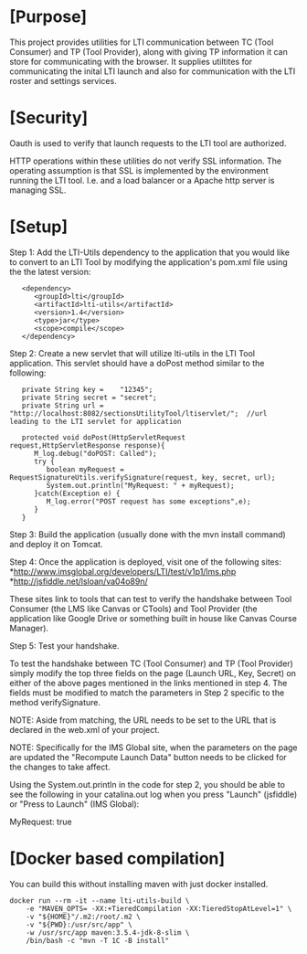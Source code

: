[Purpose]
=========

This project provides utilities for LTI communication between TC (Tool
Consumer) and TP (Tool Provider), along with giving TP information it
can store for communicating with the browser.  It supplies utiltites
for communicating the inital LTI launch and also for communication
with the LTI roster and settings services.

[Security]
==========

Oauth is used to verify that launch requests to the LTI tool are authorized.

HTTP operations within these utilities do not verify SSL information.
The operating assumption is that SSL is implemented by the environment
running the LTI tool.  I.e. and a load balancer or a Apache http
server is managing SSL.

[Setup]
=======

Step 1: Add the LTI-Utils dependency to the application that you would like to 
convert to an LTI Tool by modifying the application's pom.xml file using the 
the latest version:
```
   <dependency>
      <groupId>lti</groupId>
      <artifactId>lti-utils</artifactId>
      <version>1.4</version>
      <type>jar</type>
      <scope>compile</scope>
   </dependency>
```
Step 2: Create a new servlet that will utilize lti-utils in the LTI Tool 
application. This servlet should have a doPost method similar to the following:
```
   private String key =    "12345";
   private String secret = "secret";
   private String url =    "http://localhost:8082/sectionsUtilityTool/ltiservlet/";  //url leading to the LTI servlet for application

   protected void doPost(HttpServletRequest request,HttpServletResponse response){
      M_log.debug("doPOST: Called");
      try {
         boolean myRequest = RequestSignatureUtils.verifySignature(request, key, secret, url);
         System.out.println("MyRequest: " + myRequest);
      }catch(Exception e) {
         M_log.error("POST request has some exceptions",e);
      }		
   }
```
Step 3: Build the application (usually done with the mvn install command) and 
deploy it on Tomcat.

Step 4: Once the application is deployed, visit one of the following sites:
*http://www.imsglobal.org/developers/LTI/test/v1p1/lms.php
*http://jsfiddle.net/lsloan/va04o89n/

These sites link to tools that can test to verify the handshake between Tool 
Consumer (the LMS like Canvas or CTools) and Tool Provider (the application 
like Google Drive or something built in house like Canvas Course Manager).

Step 5: Test your handshake.

To test the handshake between TC (Tool Consumer) and TP (Tool Provider) simply 
modify the top three fields on the page (Launch URL, Key, Secret) on either of 
the above pages mentioned in the links mentioned in step 4. The fields must be 
modified to match the parameters in Step 2 specific to the method 
verifySignature.

NOTE: Aside from matching, the URL needs to be set to the URL that is declared 
in the web.xml of your project.

NOTE: Specifically for the IMS Global site, when the parameters on the page 
are updated the "Recompute Launch Data" button needs to be clicked for the 
changes to take affect.

Using the System.out.println in the code for step 2, you should be able to see 
the following in your catalina.out log when you press "Launch" (jsfiddle) or 
"Press to Launch" (IMS Global):

   MyRequest: true

[Docker based compilation]
===========================

You can build this without installing maven with just docker installed.
```
docker run --rm -it --name lti-utils-build \
    -e "MAVEN_OPTS= -XX:+TieredCompilation -XX:TieredStopAtLevel=1" \
    -v "${HOME}"/.m2:/root/.m2 \
    -v "${PWD}:/usr/src/app" \
    -w /usr/src/app maven:3.5.4-jdk-8-slim \
    /bin/bash -c "mvn -T 1C -B install"
```

